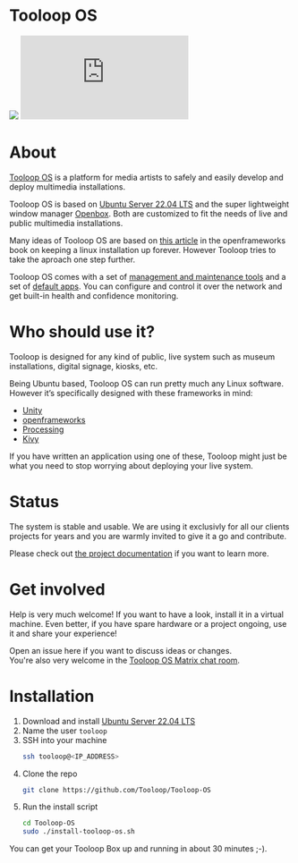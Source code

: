 # Tooloop OS

![](https://img.shields.io/github/license/Tooloop/Tooloop-OS)
[![Matrix](https://img.shields.io/matrix/tooloop-os:matrix.org?label=Chat&logo=matrix)](https://app.element.io/#/room/#tooloop-os:matrix.org)

# About

[Tooloop OS](http://tooloop.org) is a platform for media artists to safely and easily develop and deploy multimedia installations.

Tooloop OS is based on [Ubuntu Server 22.04 LTS](https://www.ubuntu.com/download/server) and the super lightweight window manager [Openbox](http://openbox.org). Both are customized to fit the needs of live and public multimedia installations.

Many ideas of Tooloop OS are based on [this article](http://openframeworks.cc/ofBook/chapters/installation_up_4evr_linux.html) in the openframeworks book on keeping a linux installation up forever. However Tooloop tries to take the aproach one step further. 

Tooloop OS comes with a set of [management and maintenance tools](https://github.com/tooloop/Tooloop-Control) and a set of [default apps](https://github.com/tooloop/Tooloop-Packages). You can configure and control it over the network and get built-in health and confidence monitoring.


# Who should use it?

Tooloop is designed for any kind of public, live system such as museum installations, digital signage, kiosks, etc.

Being Ubuntu based, Tooloop OS can run pretty much any Linux software. However it’s specifically designed with these frameworks in mind:

- [Unity](https://unity3d.com)
- [openframeworks](http://openframeworks.cc/)
- [Processing](https://processing.org)
- [Kivy](https://kivy.org/)

If you have written an application using one of these, Tooloop might just be what you need to stop worrying about deploying your live system.


# Status

The system is stable and usable. We are using it exclusivly for all our clients projects for years and you are warmly invited to give it a go and contribute.

Please check out [the project documentation](http://tooloop.org) if you want to learn more.


# Get involved

Help is very much welcome! If you want to have a look, install it in a virtual machine. Even better, if you have spare hardware or a project ongoing, use it and share your experience!

Open an issue here if you want to discuss ideas or changes.  
You're also very welcome in the [Tooloop OS Matrix chat room](https://app.element.io/#/room/#tooloop-os:matrix.org).


# Installation

1. Download and install [Ubuntu Server 22.04 LTS](https://ubuntu.com/download/server)
2. Name the user `tooloop`
3. SSH into your machine
    ```bash
    ssh tooloop@<IP_ADDRESS>
    ```
4. Clone the repo  
    ```bash
    git clone https://github.com/Tooloop/Tooloop-OS
    ```
5. Run the install script
    ```bash
    cd Tooloop-OS
    sudo ./install-tooloop-os.sh
    ```

You can get your Tooloop Box up and running in about 30 minutes ;-).
